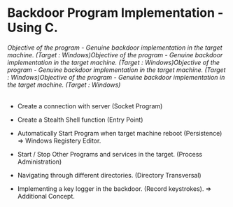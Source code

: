 # **Backdoor Program Implementation - Using C.**

###### Objective of the program - Genuine backdoor implementation in the target machine. (Target : Windows)Objective of the program - Genuine backdoor implementation in the target machine. (Target : Windows)Objective of the program - Genuine backdoor implementation in the target machine. (Target : Windows)Objective of the program - Genuine backdoor implementation in the target machine. (Target : Windows)

- Create a connection with server (Socket Program)

- Create a Stealth Shell function (Entry Point)

- Automatically Start Program when target machine reboot (Persistence) => Windows Registery Editor.

- Start / Stop Other Programs and services in the target. (Process Administration)

- Navigating through different directories. (Directory Transversal)

- Implementing a key logger in the backdoor. (Record keystrokes). => Additional Concept.
